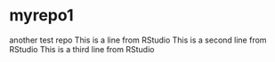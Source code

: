 # myrepo1
another test repo
This is a line from RStudio
This is a second line from RStudio
This is a third line from RStudio